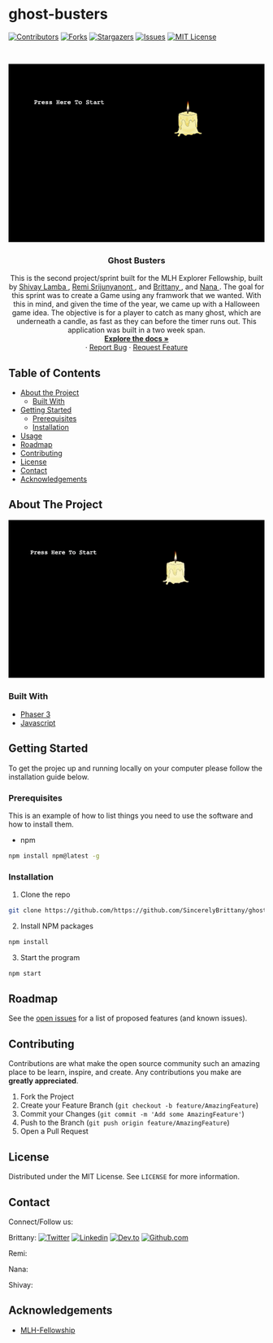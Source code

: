 # ghost-busters
[![Contributors][contributors-shield]][contributors-url]
[![Forks][forks-shield]][forks-url]
[![Stargazers][stars-shield]][stars-url]
[![Issues][issues-shield]][issues-url]
[![MIT License][license-shield]][license-url]

<!-- PROJECT LOGO -->
<br />
<p align="center">
  <a href="https://github.com/SincerelyBrittany/ghost-busters">
    <img src="https://github.com/SincerelyBrittany/ghost-busters/blob/readme/public/start-page.png" alt="Logo">
  </a>

  <h3 align="center">Ghost Busters</h3>

  <p align="center">
    This is the second project/sprint built for the MLH Explorer Fellowship, built by <a href="https://github.com/shivaylamba"> Shivay Lamba </a> , <a href="https://github.com/ohitsremi">Remi Srijunyanont </a>, and <a href="https://github.com/SincerelyBrittany"> Brittany </a>, and <a href="https://github.com/n-mathis"> Nana </a>. The goal for this sprint was to create a Game using any framwork that we wanted. With this in mind, and given the time of the year, we came up with a Halloween game idea. The objective is for a player to catch as many ghost, which are underneath a candle, as fast as they can before the timer runs out. This application was built in a two week span. 
    <br />
    <a href="https://github.com/SincerelyBrittany/ghost-busters"><strong>Explore the docs »</strong></a>
    <br />
    <!-- <br />
    <a href="https://github.com/SincerelyBrittany/ghost-busters">View Demo</a> -->
    ·
    <a href="https://github.com/SincerelyBrittany/ghost-busters/issues">Report Bug</a>
    ·
    <a href="https://github.com/SincerelyBrittany/ghost-busters/issues">Request Feature</a>
  </p>
</p>



<!-- TABLE OF CONTENTS -->
## Table of Contents

* [About the Project](#about-the-project)
  * [Built With](#built-with)
* [Getting Started](#getting-started)
  * [Prerequisites](#prerequisites)
  * [Installation](#installation)
* [Usage](#usage)
* [Roadmap](#roadmap)
* [Contributing](#contributing)
* [License](#license)
* [Contact](#contact)
* [Acknowledgements](#acknowledgements)



<!-- ABOUT THE PROJECT -->
## About The Project

[![Product Name Screen Shot][product-screenshot]](https://example.com)


### Built With

* [Phaser 3](https://phaser.io/)
* [Javascript](https://developer.mozilla.org/en-US/docs/Web/JavaScript)



<!-- GETTING STARTED -->
## Getting Started

To get the projec up and running locally on your computer please follow the installation guide below. 

### Prerequisites

This is an example of how to list things you need to use the software and how to install them.
* npm
```sh
npm install npm@latest -g
```

### Installation

1. Clone the repo
```sh
git clone https://github.com/https://github.com/SincerelyBrittany/ghost-busters.git
```
2. Install NPM packages
```sh
npm install
```
3. Start the program
```sh
npm start
```


<!-- USAGE EXAMPLES -->
<!-- ## Usage -->


<!-- ROADMAP -->
## Roadmap

See the [open issues](https://github.com/SincerelyBrittany/ghost-busters/issues) for a list of proposed features (and known issues).

<!-- CONTRIBUTING -->
## Contributing

Contributions are what make the open source community such an amazing place to be learn, inspire, and create. Any contributions you make are **greatly appreciated**.

1. Fork the Project
2. Create your Feature Branch (`git checkout -b feature/AmazingFeature`)
3. Commit your Changes (`git commit -m 'Add some AmazingFeature'`)
4. Push to the Branch (`git push origin feature/AmazingFeature`)
5. Open a Pull Request



<!-- LICENSE -->
## License

Distributed under the MIT License. See `LICENSE` for more information.


<!-- CONTACT -->
## Contact
Connect/Follow us:

Brittany:
[![Twitter][brittany-twitter-shield]][brittany-twitter-url]
[![Linkedin][linkedin-shield]][brittany-linkedin-url]
[![Dev.to][dev-to-shield]][brittany-dev-to-url]
[![Github.com][brittany-github-shield]][brittany-github-url]


Remi:

Nana:

Shivay: 



<!-- ACKNOWLEDGEMENTS -->
## Acknowledgements
* [MLH-Fellowship](https://fellowship.mlh.io/)


<!-- MARKDOWN LINKS & IMAGES -->
<!-- https://www.markdownguide.org/basic-syntax/#reference-style-links -->
[contributors-shield]: https://img.shields.io/github/contributors/SincerelyBrittany/ghost-busters.svg?style=flat-square
[contributors-url]: https://github.com/SincerelyBrittany/ghost-busters/graphs/contributors
[forks-shield]: https://img.shields.io/github/forks/SincerelyBrittany/ghost-busters.svg?style=flat-square
[forks-url]: https://github.com/SincerelyBrittany/ghost-busters/network/members
[stars-shield]: https://img.shields.io/github/stars/SincerelyBrittany/ghost-busters.svg?style=flat-square
[stars-url]: https://github.com/SincerelyBrittany/ghost-busters/stargazers
[issues-shield]: https://img.shields.io/github/issues/SincerelyBrittany/ghost-busters.svg?style=flat-square
[issues-url]: https://github.com/SincerelyBrittany/ghost-busters/issues
[license-shield]: https://img.shields.io/github/license/SincerelyBrittany/ghost-busters.svg?style=flat-square
[license-url]: https://github.com/SincerelyBrittany/ghost-busters/blob/master/LICENSE.txt
[linkedin-shield]: https://img.shields.io/badge/-LinkedIn-black.svg?style=flat-square&logo=linkedin&colorB=555
[dev-to-shield]:https://img.shields.io/badge/-Dev.to-black.svg?style=flat-square&logo=dev.to&colorB=555
[product-screenshot]: https://github.com/SincerelyBrittany/ghost-busters/blob/readme/public/sample-gif.gif

<!-- Brittany Social Media  -->
[brittany-linkedin-url]: https://www.linkedin.com/in/sincerelybrittany/
[brittany-twitter-shield]:https://img.shields.io/twitter/url?style=social&url=https%3A%2F%2Ftwitter.com%2FSincerelyBrittt
[brittany-twitter-url]: https://twitter.com/SincerelyBrittt
[brittany-github-shield]: https://img.shields.io/github/followers/sincerelybrittany?label=Follow%20on%20Github&style=social
[brittany-github-url]: https://github.com/SincerelyBrittany
[brittany-dev-to-url]: https://dev.to/sincerelybrittany

<!-- Remi Social Media  -->
[remi-linkedin-url]: https://www.linkedin.com/in/remi-srijunyanont/
[remi-twitter-shield]:https://img.shields.io/twitter/url?style=social&url=https%3A%2F%2Ftwitter.com%2Fusername
[remi-twitter-url]: https://twitter.com/usernmae
[remi-github-shield]: https://img.shields.io/github/followers/ohitsremi?label=Follow%20on%20Github&style=social
[remi-dev-to-url]: https://dev.to/username

<!-- Nana Social Media  -->
[nana-linkedin-url]: https://www.linkedin.com/in/username/
[nana-twitter-shield]:https://img.shields.io/twitter/url?style=social&url=https%3A%2F%2Ftwitter.com%2Fusername
[nana-twitter-url]: https://twitter.com/usernmae
[nana-github-shield]: https://img.shields.io/github/followers/username?label=Follow%20on%20Github&style=social
[nana-dev-to-url]: https://dev.to/username

<!-- Shivay Social Media  -->
[shivay-linkedin-url]: https://www.linkedin.com/in/username/
[shivay-twitter-shield]:https://img.shields.io/twitter/url?style=social&url=https%3A%2F%2Ftwitter.com%2Fusername
[shivay-twitter-url]: https://twitter.com/usernmae
[shivay-github-shield]: https://img.shields.io/github/followers/username?label=Follow%20on%20Github&style=social
[shivay-dev-to-url]: https://dev.to/username
